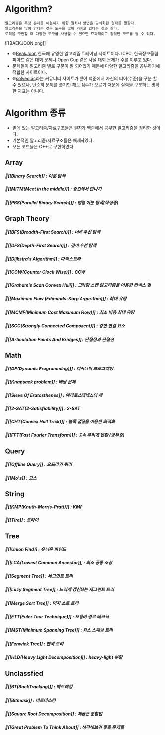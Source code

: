 
# Algorithm?
	알고리즘은 특정 문제를 해결하기 위한 절차나 방법을 공식화한 형태를 말한다.
	알고리즘을 많이 안다는 것은 도구를 많이 가지고 있다는 것과 같다. 
	로직을 구현할 때 다양한 도구를 사용할 수 있으면 효과적이고 강력한 코드를 짤 수 있다.
![[BAEKJOON.png]]
- 🌐[BeakJoon](https://www.acmicpc.net/) 한국에 유명한 알고리즘 트레이닝 사이트이다.  ICPC, 한국정보올림피아드 같은 대회 문제나 Open Cup 같은 사설 대회 문제가 주를 이루고 있다.
- 문제들이 알고리즘 별로 구분이 잘 되어있기 때문에 다양한 알고리즘을 공부하기에 적합한 사이트이다.
- 🌐[solved.ac](https://solved.ac/)라는 커뮤니티 사이트가 있어 백준에서 자신의 티어(수준)을 구분 할 수 있으나, 단순히 문제를 풀기만 해도 점수가 오르기 때문에 실력을 구분하는 명확한 지표는 아니다.
# Algorithm 종류
- 밑에 있는 알고리즘/자료구조들은 필자가 백준에서 공부한 알고리즘을 정리한 것이다. 
- 기본적인 알고리즘/자료구조들은 배제하였다. 
- 모든 코드들은 C++로 구현하였다.
## Array
##### 🔗[[Binary Search]] : 이분 탐색
##### 🔗[[MITM(Meet in the middle)]] : 중간에서 만나기
##### 🔗[[PBS(Parallel Binary Search)]] : 병렬 이분 탐색(작성중)
## Graph Theory
##### 🔗[[BFS(Breadth-First Search)]]  : 너비 우선 탐색
##### 🔗[[DFS(Depth-First Search)]] : 깊이 우선 탐색
##### 🔗[[Dijkstra's Algorithm]]  : 다익스트라
##### 🔗[[CCW(Counter Clock Wise)]] : CCW
##### 🔗[[Graham's Scan Convex Hull]] : 그라함 스캔 알고리즘을 이용한 컨벡스 헐

##### 🔗[[Maximum Flow (Edmonds-Karp Argorithm)]] : 최대 유량
##### 🔗[[MCMF(Minimum Cost Maximum Flow)]] : 최소 비용 최대 유량
##### 🔗[[SCC(Strongly Connected Component)]] : 강한 연결 요소

##### 🔗[[Articulation Points And Bridges]] : 단절점과 단절선
## Math
##### 🔗[[DP(Dynamic Programming)]] : 다이나믹 프로그래밍
##### 🔗[[Knapsack problem]] : 배낭 문제
##### 🔗[[Sieve Of Eratosthenes]] : 에라토스테네스의 체

##### 🔗[[2-SAT(2-Satisfiability)]] : 2-SAT
##### 🔗[[CHT(Convex Hull Trick)]] : 볼록 껍질을 이용한 최적화
##### 🔗[[FFT(Fast Fourier Transform)]] : 고속 푸리에 변환 (공부중)
## Query
##### 🔗[[Offline Query]] : 오프라인 쿼리
##### 🔗[[Mo's]] : 모스
## String
##### 🔗[[KMP(Knuth-Morris-Pratt)]] : KMP
##### 🔗[[Tire]] : 트라이 
## Tree
##### 🔗[[Union Find]] : 유니온 파인드
##### 🔗[[LCA(Lowest Common Ancestor)]] : 최소 공통 조상
##### 🔗[[Segment Tree]] : 세그먼트 트리
##### 🔗[[Lazy Segment Tree]] : 느리게 갱신되는 세그먼트 트리
##### 🔗[[Merge Sort Tree]] : 머지 소트 트리 
##### 🔗[[ETT(Euler Tour Technique)]] : 오일러 경로 테크닉
##### 🔗[[MST(Minimum Spanning Tree)]] : 최소 스패닝 트리
##### 🔗[[Fenwick Tree]] : 펜윅 트리
##### 🔗[[HLD(Heavy Light Decomposition)]] : heavy-light 분할
## Unclassfied
##### 🔗[[BT(BackTracking)]] : 벡트레킹
##### 🔗[[Bitmask]] : 비트마스킹
##### 🔗[[Square Root Decomposition]] : 제곱근 분할법
##### 🔗[[Great Problem To Think About]] : 생각해보면 좋을 문제들
